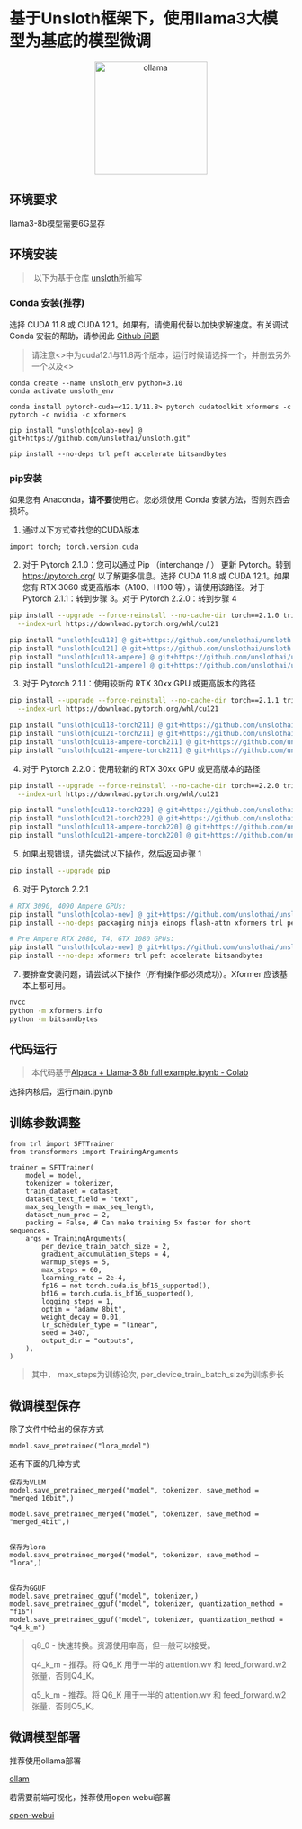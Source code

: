 # 基于Unsloth框架下，使用llama3大模型为基底的模型微调

<div align="center">
 <img alt="ollama" height="200px" src="https://github.com/ollama/ollama/assets/3325447/0d0b44e2-8f4a-4e99-9b52-a5c1c741c8f7">
</div>


## 环境要求

llama3-8b模型需要6G显存



## 环境安装

> ​	以下为基于仓库 [unsloth](https://github.com/unslothai/unsloth)所编写



### Conda 安装(推荐)

选择 CUDA 11.8 或 CUDA 12.1。如果有，请使用代替以加快求解速度。有关调试 Conda 安装的帮助，请参阅此 [Github 问题](https://github.com/unslothai/unsloth/issues/73)

> 请注意<>中为cuda12.1与11.8两个版本，运行时候请选择一个，并删去另外一个以及<>

```
conda create --name unsloth_env python=3.10
conda activate unsloth_env

conda install pytorch-cuda=<12.1/11.8> pytorch cudatoolkit xformers -c pytorch -c nvidia -c xformers

pip install "unsloth[colab-new] @ git+https://github.com/unslothai/unsloth.git"

pip install --no-deps trl peft accelerate bitsandbytes
```



### pip安装

如果您有 Anaconda，**请不要**使用它。您必须使用 Conda 安装方法，否则东西会损坏。

1. 通过以下方式查找您的CUDA版本
```
import torch; torch.version.cuda
```

2. 对于 Pytorch 2.1.0：您可以通过 Pip （interchange / ） 更新 Pytorch。转到 https://pytorch.org/ 以了解更多信息。选择 CUDA 11.8 或 CUDA 12.1。如果您有 RTX 3060 或更高版本（A100、H100 等），请使用该路径。对于 Pytorch 2.1.1：转到步骤 3。对于 Pytorch 2.2.0：转到步骤 4
```bash
pip install --upgrade --force-reinstall --no-cache-dir torch==2.1.0 triton \
  --index-url https://download.pytorch.org/whl/cu121
```
```bash
pip install "unsloth[cu118] @ git+https://github.com/unslothai/unsloth.git"
pip install "unsloth[cu121] @ git+https://github.com/unslothai/unsloth.git"
pip install "unsloth[cu118-ampere] @ git+https://github.com/unslothai/unsloth.git"
pip install "unsloth[cu121-ampere] @ git+https://github.com/unslothai/unsloth.git"
```
3. 对于 Pytorch 2.1.1：使用较新的 RTX 30xx GPU 或更高版本的路径
```bash
pip install --upgrade --force-reinstall --no-cache-dir torch==2.1.1 triton \
  --index-url https://download.pytorch.org/whl/cu121
```
```bash
pip install "unsloth[cu118-torch211] @ git+https://github.com/unslothai/unsloth.git"
pip install "unsloth[cu121-torch211] @ git+https://github.com/unslothai/unsloth.git"
pip install "unsloth[cu118-ampere-torch211] @ git+https://github.com/unslothai/unsloth.git"
pip install "unsloth[cu121-ampere-torch211] @ git+https://github.com/unslothai/unsloth.git"
```
4. 对于 Pytorch 2.2.0：使用较新的 RTX 30xx GPU 或更高版本的路径
```bash
pip install --upgrade --force-reinstall --no-cache-dir torch==2.2.0 triton \
  --index-url https://download.pytorch.org/whl/cu121
```
```bash
pip install "unsloth[cu118-torch220] @ git+https://github.com/unslothai/unsloth.git"
pip install "unsloth[cu121-torch220] @ git+https://github.com/unslothai/unsloth.git"
pip install "unsloth[cu118-ampere-torch220] @ git+https://github.com/unslothai/unsloth.git"
pip install "unsloth[cu121-ampere-torch220] @ git+https://github.com/unslothai/unsloth.git"
```
5. 如果出现错误，请先尝试以下操作，然后返回步骤 1
```bash
pip install --upgrade pip
```
6. 对于 Pytorch 2.2.1
```bash
# RTX 3090, 4090 Ampere GPUs:
pip install "unsloth[colab-new] @ git+https://github.com/unslothai/unsloth.git"
pip install --no-deps packaging ninja einops flash-attn xformers trl peft accelerate bitsandbytes

# Pre Ampere RTX 2080, T4, GTX 1080 GPUs:
pip install "unsloth[colab-new] @ git+https://github.com/unslothai/unsloth.git"
pip install --no-deps xformers trl peft accelerate bitsandbytes
```
7. 要排查安装问题，请尝试以下操作（所有操作都必须成功）。Xformer 应该基本上都可用。
```bash
nvcc
python -m xformers.info
python -m bitsandbytes
```



## 代码运行

> 本代码基于[Alpaca + Llama-3 8b full example.ipynb - Colab ](https://colab.research.google.com/drive/135ced7oHytdxu3N2DNe1Z0kqjyYIkDXp?usp=sharing#scrollTo=2eSvM9zX_2d3)

选择内核后，运行main.ipynb



## 训练参数调整

```
from trl import SFTTrainer
from transformers import TrainingArguments

trainer = SFTTrainer(
    model = model,
    tokenizer = tokenizer,
    train_dataset = dataset,
    dataset_text_field = "text",
    max_seq_length = max_seq_length,
    dataset_num_proc = 2,
    packing = False, # Can make training 5x faster for short sequences.
    args = TrainingArguments(
        per_device_train_batch_size = 2,
        gradient_accumulation_steps = 4,
        warmup_steps = 5,
        max_steps = 60,
        learning_rate = 2e-4,
        fp16 = not torch.cuda.is_bf16_supported(),
        bf16 = torch.cuda.is_bf16_supported(),
        logging_steps = 1,
        optim = "adamw_8bit",
        weight_decay = 0.01,
        lr_scheduler_type = "linear",
        seed = 3407,
        output_dir = "outputs",
    ),
)
```

> 其中， max_steps为训练论次, per_device_train_batch_size为训练步长





## 微调模型保存

除了文件中给出的保存方式

```
model.save_pretrained("lora_model")
```



还有下面的几种方式
```
保存为VLLM
model.save_pretrained_merged("model", tokenizer, save_method = "merged_16bit",)

model.save_pretrained_merged("model", tokenizer, save_method = "merged_4bit",)


保存为lora
model.save_pretrained_merged("model", tokenizer, save_method = "lora",)


保存为GGUF
model.save_pretrained_gguf("model", tokenizer,)
model.save_pretrained_gguf("model", tokenizer, quantization_method = "f16")
model.save_pretrained_gguf("model", tokenizer, quantization_method = "q4_k_m")

```
> q8_0 - 快速转换。资源使用率高，但一般可以接受。
> 
> q4_k_m - 推荐。将 Q6_K 用于一半的 attention.wv 和 feed_forward.w2 张量，否则Q4_K。
> 
> q5_k_m - 推荐。将 Q6_K 用于一半的 attention.wv 和 feed_forward.w2 张量，否则Q5_K。


## 微调模型部署

推荐使用ollama部署

[ollam](https://github.com/ollama/ollama)



若需要前端可视化，推荐使用open webui部署

[open-webui](https://github.com/open-webui/open-webui)

